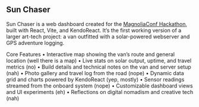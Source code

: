 ## Sun Chaser

Sun Chaser is a web dashboard created for the [MagnoliaConf Hackathon](https://2025.magnoliaconf.com/), built with React, Vite, and KendoReact. It’s the first working version of a larger art-tech project: a van outfitted with a solar-powered webserver and GPS adventure logging.

Core Features
	•	Interactive map showing the van’s route and general location (well there is a map)
	•	Live stats on solar output, uptime, and travel metrics (no)
	•	Build details and technical notes on the van and server setup (nah)
	•	Photo gallery and travel log from the road (nope)
	•	Dynamic data grid and charts powered by KendoReact (yep, mostly)
	•	Sensor readings streamed from the onboard system (nope)
	•	Customizable dashboard views and UI experiments (eh)
	•	Reflections on digital nomadism and creative tech (nah)

